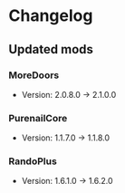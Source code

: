 # Changelog


## Updated mods

### MoreDoors

- Version: 2.0.8.0 -> 2.1.0.0

### PurenailCore

- Version: 1.1.7.0 -> 1.1.8.0

### RandoPlus

- Version: 1.6.1.0 -> 1.6.2.0


